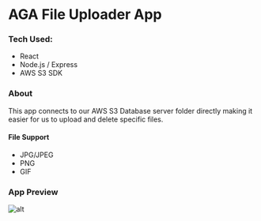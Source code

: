# AGA File Uploader App

### Tech Used:

- React
- Node.js / Express
- AWS S3 SDK

### About

This app connects to our AWS S3 Database server folder directly making it easier for us to upload and delete specific files.

#### File Support

- JPG/JPEG
- PNG
- GIF

### App Preview

![alt](https://s3.amazonaws.com/agapiranha/photos/aga-uploader-screen-1557411289576.png)

